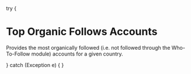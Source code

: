 try {
# Top Organic Follows Accounts
Provides the most organically followed (i.e. not followed through the Who-To-Follow module) accounts for a given country.

} catch (Exception e) {
}
